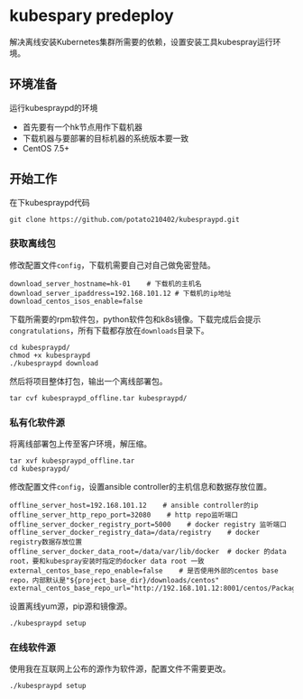 # kubespary predeploy
解决离线安装Kubernetes集群所需要的依赖，设置安装工具kubespray运行环境。

## 环境准备
运行kubespraypd的环境
* 首先要有一个hk节点用作下载机器
* 下载机器与要部署的目标机器的系统版本要一致
* CentOS 7.5+

## 开始工作
在下kubespraypd代码
```Shellsession
git clone https://github.com/potato210402/kubespraypd.git
```

### 获取离线包
修改配置文件`config`，下载机需要自己对自己做免密登陆。
```Shellsession
download_server_hostname=hk-01    # 下载机的主机名
download_server_ipaddress=192.168.101.12 # 下载机的ip地址
download_centos_isos_enable=false
```

下载所需要的rpm软件包，python软件包和k8s镜像。下载完成后会提示`congratulations`，所有下载都存放在`downloads`目录下。
```Shellsession
cd kubespraypd/
chmod +x kubespraypd
./kubespraypd download
```
然后将项目整体打包，输出一个离线部署包。
```Shellsession
tar cvf kubespraypd_offline.tar kubespraypd/
```

### 私有化软件源
将离线部署包上传至客户环境，解压缩。
```Shellsession
tar xvf kubespraypd_offline.tar
cd kubespraypd/ 
```
修改配置文件`config`，设置ansible controller的主机信息和数据存放位置。
```Shellsession
offline_server_host=192.168.101.12    # ansible controller的ip
offline_server_http_repo_port=32080    # http repo监听端口
offline_server_docker_registry_port=5000    # docker registry 监听端口
offline_server_docker_registry_data=/data/registry    # docker registry数据存放位置
offline_server_docker_data_root=/data/var/lib/docker  # docker 的data root，要和kubespray安装时指定的docker data root 一致
external_centos_base_repo_enable=false    # 是否使用外部的centos base repo，内部默认是"${project_base_dir}/downloads/centos"
external_centos_base_repo_url="http://192.168.101.12:8001/centos/Packages"
```
设置离线yum源，pip源和镜像源。
```Shellsession
./kubespraypd setup
```

### 在线软件源
使用我在互联网上公布的源作为软件源，配置文件不需要更改。
```Shellsession
./kubespraypd setup
```

